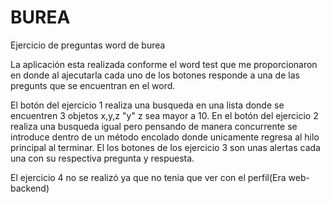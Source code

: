 # BUREA
Ejercicio de preguntas word de burea

La aplicación esta realizada conforme el word test que me proporcionaron en donde al ajecutarla cada uno de los botones responde a una de las pregunts que se encuentran en el word.

El botón del ejercicio 1 realiza una busqueda en una lista donde se encuentren 3 objetos x,y,z "y" z sea mayor a 10.
En el botón del ejercicio 2 realiza una busqueda igual pero pensando de manera concurrente se introduce dentro de un método encolado donde unicamente regresa al hilo principal al terminar.
El los botones de los ejercicio 3 son unas alertas cada una con su respectiva pregunta y respuesta.

El ejercicio 4 no se realizó ya que no tenia que ver con el perfil(Era web-backend)

